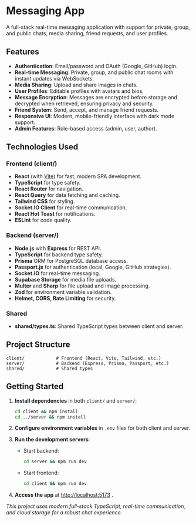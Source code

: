 # Messaging App

A full-stack real-time messaging application with support for private, group, and public chats, media sharing, friend requests, and user profiles.

## Features

- **Authentication**: Email/password and OAuth (Google, GitHub) login.
- **Real-time Messaging**: Private, group, and public chat rooms with instant updates via WebSockets.
- **Media Sharing**: Upload and share images in chats.
- **User Profiles**: Editable profiles with avatars and bios.
- **Message Encryption**: Messages are encrypted before storage and decrypted when retrieved, ensuring privacy and security.
- **Friend System**: Send, accept, and manage friend requests.
- **Responsive UI**: Modern, mobile-friendly interface with dark mode support.
- **Admin Features**: Role-based access (admin, user, author).

## Technologies Used

### Frontend (client/)

- **React** (with [Vite](https://vitejs.dev/)) for fast, modern SPA development.
- **TypeScript** for type safety.
- **React Router** for navigation.
- **React Query** for data fetching and caching.
- **Tailwind CSS** for styling.
- **Socket.IO Client** for real-time communication.
- **React Hot Toast** for notifications.
- **ESLint** for code quality.

### Backend (server/)

- **Node.js** with **Express** for REST API.
- **TypeScript** for backend type safety.
- **Prisma** ORM for PostgreSQL database access.
- **Passport.js** for authentication (local, Google, GitHub strategies).
- **Socket.IO** for real-time messaging.
- **Supabase Storage** for media file uploads.
- **Multer** and **Sharp** for file upload and image processing.
- **Zod** for environment variable validation.
- **Helmet, CORS, Rate Limiting** for security.

### Shared

- **shared/types.ts**: Shared TypeScript types between client and server.

## Project Structure

```
client/            # Frontend (React, Vite, Tailwind, etc.)
server/            # Backend (Express, Prisma, Passport, etc.)
shared/            # Shared types
```

## Getting Started

1. **Install dependencies** in both `client/` and `server/`:

   ```sh
   cd client && npm install
   cd ../server && npm install
   ```

2. **Configure environment variables** in `.env` files for both client and server.

3. **Run the development servers**:

   - Start backend:
     ```sh
     cd server && npm run dev
     ```
   - Start frontend:
     ```sh
     cd client && npm run dev
     ```

4. **Access the app** at [http://localhost:5173](http://localhost:5173) .

_This project uses modern full-stack TypeScript, real-time communication, and cloud storage for a robust chat experience._
